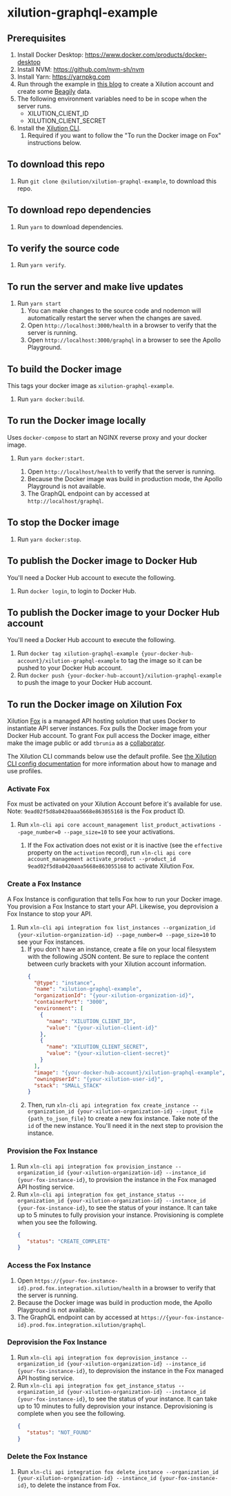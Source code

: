 # xilution-graphql-example

## Prerequisites

1. Install Docker Desktop: https://www.docker.com/products/docker-desktop
1. Install NVM: https://github.com/nvm-sh/nvm
1. Install Yarn: https://yarnpkg.com
1. Run through the example in [this blog](https://blog.xilution.com/5018604022235529367) to create a Xilution account and create some [Beagily](https://products.xilution.com/basics/beagily) data.
1. The following environment variables need to be in scope when the server runs.
    * XILUTION_CLIENT_ID
    * XILUTION_CLIENT_SECRET
1. Install the [Xilution CLI](https://docs.xilution.com/cli/).
    1. Required if you want to follow the "To run the Docker image on Fox" instructions below.

## To download this repo

1. Run `git clone @xilution/xilution-graphql-example`, to download this repo.

## To download repo dependencies

1. Run `yarn` to download dependencies.

## To verify the source code

1. Run `yarn verify`.

## To run the server and make live updates

1. Run `yarn start`
    1. You can make changes to the source code and nodemon will automatically restart the server when the changes are saved.
    1. Open `http://localhost:3000/health` in a browser to verify that the server is running.
    1. Open `http://localhost:3000/graphql` in a browser to see the Apollo Playground.

## To build the Docker image
This tags your docker image as `xilution-graphql-example`.

1. Run `yarn docker:build`.

## To run the Docker image locally
Uses `docker-compose` to start an NGINX reverse proxy and your docker image.

1. Run `yarn docker:start`.

    1. Open `http://localhost/health` to verify that the server is running.
    1. Because the Docker image was build in production mode, the Apollo Playground is not available.
    1. The GraphQL endpoint can by accessed at `http://localhost/graphql`.

## To stop the Docker image

1. Run `yarn docker:stop`.

## To publish the Docker image to Docker Hub
You'll need a Docker Hub account to execute the following.

1. Run `docker login`, to login to Docker Hub.

## To publish the Docker image to your Docker Hub account
You'll need a Docker Hub account to execute the following.

1. Run `docker tag xilution-graphql-example {your-docker-hub-account}/xilution-graphql-example` to tag the image so it can be pushed to your Docker Hub account.
1. Run `docker push {your-docker-hub-account}/xilution-graphql-example` to push the image to your Docker Hub account.

## To run the Docker image on Xilution Fox
Xilution [Fox](https://products.xilution.com/integration/fox) is a managed API hosting solution that uses Docker to instantiate API server instances.
Fox pulls the Docker image from your Docker Hub account.
To grant Fox pull access the Docker image, either make the image public or add `tbrunia` as a [collaborator](https://docs-stage.docker.com/v17.12/docker-hub/repos/#collaborators-and-their-role).

The Xilution CLI commands below use the default profile.
See [the Xilution CLI config documentation](https://github.com/xilution/xilution-cli/blob/master/docs/config.md) for more information about how to manage and use profiles.

### Activate Fox
Fox must be activated on your Xilution Account before it's available for use.
Note: `9ead02f5d8a0420aaa5668e863055168` is the Fox product ID.

1. Run `xln-cli api core account_management list_product_activations --page_number=0 --page_size=10` to see your activations.

    1. If the Fox activation does not exist or it is inactive (see the `effective` property on the `activation` record), run `xln-cli api core account_management activate_product --product_id 9ead02f5d8a0420aaa5668e863055168` to activate Xilution Fox.

### Create a Fox Instance
A Fox Instance is configuration that tells Fox how to run your Docker image.
You provision a Fox Instance to start your API.
Likewise, you deprovision a Fox Instance to stop your API.

1. Run `xln-cli api integration fox list_instances --organization_id {your-xilution-organization-id} --page_number=0 --page_size=10` to see your Fox instances.
    1. If you don't have an instance, create a file on your local filesystem with the following JSON content.
    Be sure to replace the content between curly brackets with your Xilution account information.
        ```json
        {
          "@type": "instance",
          "name": "xilution-graphql-example",
          "organizationId": "{your-xilution-organization-id}",
          "containerPort": "3000",
          "environment": [
            {
              "name": "XILUTION_CLIENT_ID",
              "value": "{your-xilution-client-id}"
            },
            {
              "name": "XILUTION_CLIENT_SECRET",
              "value": "{your-xilution-client-secret}"
            }
          ],
          "image": "{your-docker-hub-account}/xilution-graphql-example",
          "owningUserId": "{your-xilution-user-id}",
          "stack": "SMALL_STACK"
        }
        ```
    1. Then, run `xln-cli api integration fox create_instance --organization_id {your-xilution-organization-id} --input_file {path_to_json_file}` to create a new fox instance.
    Take note of the `id` of the new instance.
    You'll need it in the next step to provision the instance.

### Provision the Fox Instance

1. Run `xln-cli api integration fox provision_instance --organization_id {your-xilution-organization-id} --instance_id {your-fox-instance-id}`, to provision the instance in the Fox managed API hosting service.
1. Run `xln-cli api integration fox get_instance_status --organization_id {your-xilution-organization-id} --instance_id {your-fox-instance-id}`, to see the status of your instance.
It can take up to 5 minutes to fully provision your instance.
Provisioning is complete when you see the following.
    ```json
    {
       "status": "CREATE_COMPLETE"
    }
   ```

### Access the Fox Instance

1. Open `https://{your-fox-instance-id}.prod.fox.integration.xilution/health` in a browser to verify that the server is running.
1. Because the Docker image was build in production mode, the Apollo Playground is not available.
1. The GraphQL endpoint can by accessed at `https://{your-fox-instance-id}.prod.fox.integration.xilution/graphql`.

### Deprovision the Fox Instance

1. Run `xln-cli api integration fox deprovision_instance --organization_id {your-xilution-organization-id} --instance_id {your-fox-instance-id}`, to deprovision the instance in the Fox managed API hosting service.
1. Run `xln-cli api integration fox get_instance_status --organization_id {your-xilution-organization-id} --instance_id {your-fox-instance-id}`, to see the status of your instance.
It can take up to 10 minutes to fully deprovision your instance.
Deprovisioning is complete when you see the following.
    ```json
    {
       "status": "NOT_FOUND"
    }
   ```

### Delete the Fox Instance

1. Run `xln-cli api integration fox delete_instance --organization_id {your-xilution-organization-id} --instance_id {your-fox-instance-id}`, to delete the instance from Fox.
